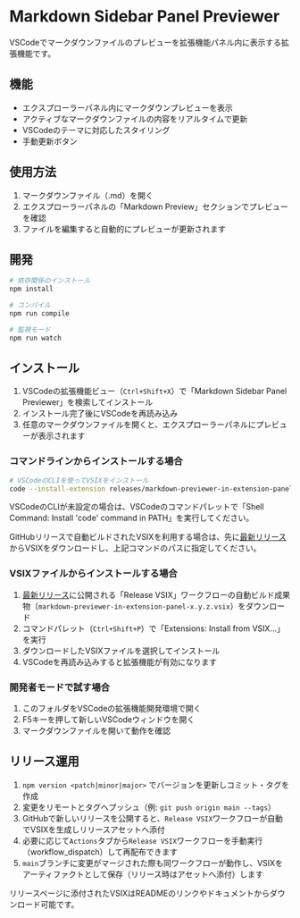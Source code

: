 # Markdown Sidebar Panel Previewer

VSCodeでマークダウンファイルのプレビューを拡張機能パネル内に表示する拡張機能です。

## 機能

- エクスプローラーパネル内にマークダウンプレビューを表示
- アクティブなマークダウンファイルの内容をリアルタイムで更新
- VSCodeのテーマに対応したスタイリング
- 手動更新ボタン

## 使用方法

1. マークダウンファイル（.md）を開く
2. エクスプローラーパネルの「Markdown Preview」セクションでプレビューを確認
3. ファイルを編集すると自動的にプレビューが更新されます

## 開発

```bash
# 依存関係のインストール
npm install

# コンパイル
npm run compile

# 監視モード
npm run watch
```

## インストール

1. VSCodeの拡張機能ビュー（`Ctrl+Shift+X`）で「Markdown Sidebar Panel Previewer」を検索してインストール
2. インストール完了後にVSCodeを再読み込み
3. 任意のマークダウンファイルを開くと、エクスプローラーパネルにプレビューが表示されます

### コマンドラインからインストールする場合

```bash
# VSCodeのCLIを使ってVSIXをインストール
code --install-extension releases/markdown-previewer-in-extension-panel-0.0.1.vsix
```

VSCodeのCLIが未設定の場合は、VSCodeのコマンドパレットで「Shell Command: Install 'code' command in PATH」を実行してください。

GitHubリリースで自動ビルドされたVSIXを利用する場合は、先に[最新リリース](https://github.com/NaokiIshimura/vscode-markdown-sidebar-panel-previewer/releases/latest)からVSIXをダウンロードし、上記コマンドのパスに指定してください。

### VSIXファイルからインストールする場合

1. [最新リリース](https://github.com/NaokiIshimura/vscode-markdown-sidebar-panel-previewer/releases/latest)に公開される「Release VSIX」ワークフローの自動ビルド成果物（`markdown-previewer-in-extension-panel-x.y.z.vsix`）をダウンロード
2. コマンドパレット（`Ctrl+Shift+P`）で「Extensions: Install from VSIX...」を実行
3. ダウンロードしたVSIXファイルを選択してインストール
4. VSCodeを再読み込みすると拡張機能が有効になります

### 開発者モードで試す場合

1. このフォルダをVSCodeの拡張機能開発環境で開く
2. F5キーを押して新しいVSCodeウィンドウを開く
3. マークダウンファイルを開いて動作を確認

## リリース運用

1. `npm version <patch|minor|major>` でバージョンを更新しコミット・タグを作成
2. 変更をリモートとタグへプッシュ（例: `git push origin main --tags`）
3. GitHubで新しいリリースを公開すると、`Release VSIX`ワークフローが自動でVSIXを生成しリリースアセットへ添付
4. 必要に応じて`Actions`タブから`Release VSIX`ワークフローを手動実行（workflow_dispatch）して再配布できます
5. `main`ブランチに変更がマージされた際も同ワークフローが動作し、VSIXをアーティファクトとして保存（リリース時はアセットへ添付）します

リリースページに添付されたVSIXはREADMEのリンクやドキュメントからダウンロード可能です。
